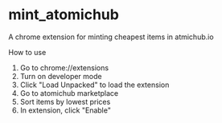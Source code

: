 # mint_atomichub
A chrome extension for minting cheapest items in atmichub.io

How to use

1. Go to chrome://extensions
2. Turn on developer mode
3. Click "Load Unpacked" to load the extension
4. Go to atomichub marketplace
5. Sort items by lowest prices
6. In extension, click "Enable"
